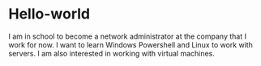 # Hello-world

I am in school to become a network administrator at the company that I work for now.
I want to learn Windows Powershell and Linux to work with servers. 
I am also interested in working with virtual machines. 
